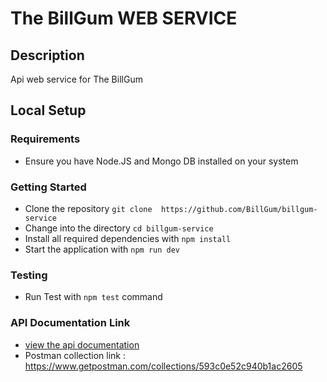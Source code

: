 # The BillGum WEB SERVICE

## Description
Api web service for The BillGum

## Local Setup

### Requirements

- Ensure you have Node.JS and Mongo DB installed on your system

### Getting Started
- Clone the repository `git clone  https://github.com/BillGum/billgum-service`
- Change into the directory `cd billgum-service`
- Install all required dependencies with `npm install`
- Start the application with `npm run dev`

### Testing
- Run Test with `npm test` command

### API Documentation Link
- [view the api documentation](https://documenter.getpostman.com/view/171959/TVKHUFWt?version=latest)
- Postman collection link : https://www.getpostman.com/collections/593c0e52c940b1ac2605
